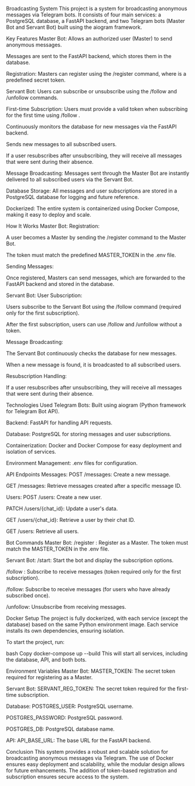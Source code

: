Broadcasting System
This project is a system for broadcasting anonymous messages via Telegram bots. It consists of four main services: a PostgreSQL database, a FastAPI backend, and two Telegram bots (Master Bot and Servant Bot) built using the aiogram framework.

Key Features
Master Bot:
Allows an authorized user (Master) to send anonymous messages.

Messages are sent to the FastAPI backend, which stores them in the database.

Registration: Masters can register using the /register <token> command, where <token> is a predefined secret token.

Servant Bot:
Users can subscribe or unsubscribe using the /follow and /unfollow commands.

First-time Subscription: Users must provide a valid token when subscribing for the first time using /follow <token>.

Continuously monitors the database for new messages via the FastAPI backend.

Sends new messages to all subscribed users.

If a user resubscribes after unsubscribing, they will receive all messages that were sent during their absence.

Message Broadcasting:
Messages sent through the Master Bot are instantly delivered to all subscribed users via the Servant Bot.

Database Storage:
All messages and user subscriptions are stored in a PostgreSQL database for logging and future reference.

Dockerized:
The entire system is containerized using Docker Compose, making it easy to deploy and scale.

How It Works
Master Bot:
Registration:

A user becomes a Master by sending the /register <token> command to the Master Bot.

The token must match the predefined MASTER_TOKEN in the .env file.

Sending Messages:

Once registered, Masters can send messages, which are forwarded to the FastAPI backend and stored in the database.

Servant Bot:
User Subscription:

Users subscribe to the Servant Bot using the /follow <token> command (required only for the first subscription).

After the first subscription, users can use /follow and /unfollow without a token.

Message Broadcasting:

The Servant Bot continuously checks the database for new messages.

When a new message is found, it is broadcasted to all subscribed users.

Resubscription Handling:

If a user resubscribes after unsubscribing, they will receive all messages that were sent during their absence.

Technologies Used
Telegram Bots:
Built using aiogram (Python framework for Telegram Bot API).

Backend:
FastAPI for handling API requests.

Database:
PostgreSQL for storing messages and user subscriptions.

Containerization:
Docker and Docker Compose for easy deployment and isolation of services.

Environment Management:
.env files for configuration.

API Endpoints
Messages:
POST /messages: Create a new message.

GET /messages: Retrieve messages created after a specific message ID.

Users:
POST /users: Create a new user.

PATCH /users/{chat_id}: Update a user's data.

GET /users/{chat_id}: Retrieve a user by their chat ID.

GET /users: Retrieve all users.

Bot Commands
Master Bot:
/register <token>: Register as a Master. The token must match the MASTER_TOKEN in the .env file.

Servant Bot:
/start: Start the bot and display the subscription options.

/follow <token>: Subscribe to receive messages (token required only for the first subscription).

/follow: Subscribe to receive messages (for users who have already subscribed once).

/unfollow: Unsubscribe from receiving messages.

Docker Setup
The project is fully dockerized, with each service (except the database) based on the same Python environment image. Each service installs its own dependencies, ensuring isolation.

To start the project, run:

bash
Copy
docker-compose up --build
This will start all services, including the database, API, and both bots.

Environment Variables
Master Bot:
MASTER_TOKEN: The secret token required for registering as a Master.

Servant Bot:
SERVANT_REG_TOKEN: The secret token required for the first-time subscription.

Database:
POSTGRES_USER: PostgreSQL username.

POSTGRES_PASSWORD: PostgreSQL password.

POSTGRES_DB: PostgreSQL database name.

API:
API_BASE_URL: The base URL for the FastAPI backend.

Conclusion
This system provides a robust and scalable solution for broadcasting anonymous messages via Telegram. The use of Docker ensures easy deployment and scalability, while the modular design allows for future enhancements. The addition of token-based registration and subscription ensures secure access to the system.

